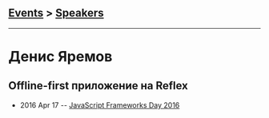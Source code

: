 ## [Events](../README.md) > [Speakers](../speakers.md)
---

# Денис Яремов

## Offline-first приложение на Reflex
- 2016 Apr 17 -- [JavaScript Frameworks Day 2016](https://frameworksdays.com/event/js-frameworks-day-2016/review/offline-first-app-reflex)    
